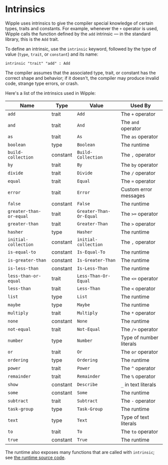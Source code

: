 # Intrinsics

Wipple uses intrinsics to give the compiler special knowledge of certain types, traits and constants. For example, whenever the `+` operator is used, Wipple calls the function defined by the `add` intrinsic — in the standard library, this is the `Add` trait.

To define an intrinsic, use the `intrinsic` keyword, followed by the type of value (`type`, `trait`, or `constant`) and its name:

```wipple
intrinsic "trait" "add" : Add
```

The compiler assumes that the associated type, trait, or constant has the correct shape and behavior; if it doesn't, the compiler may produce invalid code, strange type errors, or crash.

Here's a list of the intrinsics used in Wipple:

| Name                    | Type     | Value                   | Used By                 |
| ----------------------- | -------- | ----------------------- | ----------------------- |
| `add`                   | trait    | `Add`                   | The `+` operator        |
| `and`                   | trait    | `And`                   | The `and` operator      |
| `as`                    | trait    | `As`                    | The `as` operator       |
| `boolean`               | type     | `Boolean`               | The runtime             |
| `build-collection`      | constant | `Build-Collection`      | The `,` operator        |
| `by`                    | trait    | `By`                    | The `by` operator       |
| `divide`                | trait    | `Divide`                | The `/` operator        |
| `equal`                 | trait    | `Equal`                 | The `=` operator        |
| `error`                 | trait    | `Error`                 | Custom error messages   |
| `false`                 | constant | `False`                 | The runtime             |
| `greater-than-or-equal` | trait    | `Greater-Than-Or-Equal` | The `>=` operator       |
| `greater-than`          | trait    | `Greater-Than`          | The `>` operator        |
| `hasher`                | type     | `Hasher`                | The runtime             |
| `initial-collection`    | constant | `initial-collection`    | The `,` operator        |
| `is-equal-to`           | constant | `Is-Equal-To`           | The runtime             |
| `is-greater-than`       | constant | `Is-Greater-Than`       | The runtime             |
| `is-less-than`          | constant | `Is-Less-Than`          | The runtime             |
| `less-than-or-equal`    | trait    | `Less-Than-Or-Equal`    | The `<=` operator       |
| `less-than`             | trait    | `Less-Than`             | The `<` operator        |
| `list`                  | type     | `List`                  | The runtime             |
| `maybe`                 | type     | `Maybe`                 | The runtime             |
| `multiply`              | trait    | `Multiply`              | The `*` operator        |
| `none`                  | constant | `None`                  | The runtime             |
| `not-equal`             | trait    | `Not-Equal`             | The `/=` operator       |
| `number`                | type     | `Number`                | Type of number literals |
| `or`                    | trait    | `Or`                    | The `or` operator       |
| `ordering`              | type     | `Ordering`              | The runtime             |
| `power`                 | trait    | `Power`                 | The `^` operator        |
| `remainder`             | trait    | `Remainder`             | The `%` operator        |
| `show`                  | constant | `Describe`              | `_` in text literals    |
| `some`                  | constant | `Some`                  | The runtime             |
| `subtract`              | trait    | `Subtract`              | The `-` operator        |
| `task-group`            | type     | `Task-Group`            | The runtime             |
| `text`                  | type     | `Text`                  | Type of text literals   |
| `to`                    | trait    | `To`                    | The `to` operator       |
| `true`                  | constant | `True`                  | The runtime             |

The runtime also exposes many functions that are called with `intrinsic`; see [the runtime source code](https://github.com/wipplelang/wipple/blob/main/interpreter/src/intrinsics.ts).
